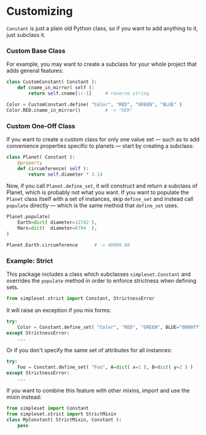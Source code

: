 # Customizing

`Constant` is just a plain old Python class, so if you want to add anything to it, just subclass it.

### Custom Base Class

For example, you may want to create a subclass for your whole project that adds general features:

```python
class CustomConstant( Constant ):
    def cname_in_mirror( self ):
        return self.cname[::-1]     # reverse string

Color = CustomConstant.define( "Color", "RED", "GREEN", "BLUE" )
Color.RED.cname_in_mirror()         # -> "DER"
```

### Custom One-Off Class

If you want to create a custom class for only one value set — such as to add convenience properties specific to planets — start by creating a subclass:

```python
class Planet( Constant ):
    @property
    def circumference( self ):
        return self.diameter * 3.14
```

Now, if you call `Planet.define_set`, it will construct and return a subclass of Planet, which is probably not what you want.  If you want to populate the `Planet` class itself with a set of instances, skip `define_set` and instead call `populate` directly — which is the same method that `define_set` uses.

```python
Planet.populate(
    Earth=dict( diameter=12742 ),
    Mars=dict(  diameter=6794  ),
)

Planet.Earth.circumference      # -> 40009.88
```

### Example: Strict

This package includes a class which subclasses `simpleset.Constant` and overrides the `populate` method in order to enforce strictness when defining sets.

```python
from simpleset.strict import Constant, StrictnessError
```

It will raise an exception if you mix forms:

```python
try:
    Color = Constant.define_set( "Color", "RED", "GREEN", BLUE="0000ff" )
except StrictnessError:
    ...
```

Or if you don't specify the same set of attributes for all instances:

```python
try:
    Foo = Constant.define_set( "Foo", A=dict( x=1 ), B=dict( y=2 ) )
except StrictnessError:
    ...
```

If you want to combine this feature with other mixins, import and use the mixin instead:

```python
from simpleset import Constant
from simpleset.strict import StrictMixin
class MyConstant( StrictMixin, Constant ):
    pass
```
